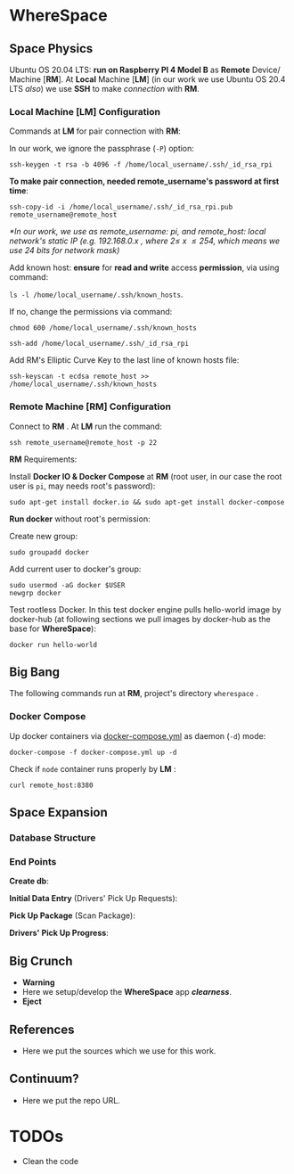 # WhereSpace

## Space Physics

Ubuntu OS 20.04 LTS: __run on Raspberry PI 4 Model B__ as __Remote__ Device/     Machine \[__RM__\]. At __Local__ Machine \[__LM__\] (in our work we use Ubuntu OS 20.4 LTS _also_) we use __SSH__ to make _connection_ with __RM__. 

### Local Machine \[__LM__\] Configuration 

Commands at __LM__ for pair connection with __RM__:

In our work, we ignore the passphrase (`-P`) option:
```
ssh-keygen -t rsa -b 4096 -f /home/local_username/.ssh/_id_rsa_rpi
```

__To make pair connection, needed remote_username's password at first time__:
```
ssh-copy-id -i /home/local_username/.ssh/_id_rsa_rpi.pub remote_username@remote_host
```
_*In our work, we use as remote_username: pi, and remote_host: 
local network's static IP (e.g. 192.168.0.x , where $2 \le$ x $\le 254$, 
which means we use $24$ bits for network mask)_

Add known host: __ensure__ for __read and write__ access __permission__, via using command:

`ls -l /home/local_username/.ssh/known_hosts`.

If no, change the permissions via command:

`chmod 600 /home/local_username/.ssh/known_hosts`

```
ssh-add /home/local_username/.ssh/_id_rsa_rpi
```

Add RM's Elliptic Curve Key to the last line of known hosts file:
```
ssh-keyscan -t ecdsa remote_host >> /home/local_username/.ssh/known_hosts
```
<!-- -------------------------------------- -->

### Remote Machine \[__RM__\] Configuration

Connect to __RM__ . At __LM__ run the command:
```
ssh remote_username@remote_host -p 22
```

__RM__ Requirements:

Install __Docker IO & Docker Compose__ at __RM__ (root user, in our case the root user is `pi`, may needs root's password):
```
sudo apt-get install docker.io && sudo apt-get install docker-compose
```

__Run docker__ without root's permission:

Create new group:
```
sudo groupadd docker
```

Add current user to docker's group:
```
sudo usermod -aG docker $USER
newgrp docker
```

Test rootless Docker. In this test docker engine pulls hello-world image by docker-hub (at following sections we pull images by docker-hub as the base for __WhereSpace__):

```
docker run hello-world
```

## Big Bang

The following commands run at __RM__, project's directory `wherespace` .

### Docker Compose
Up docker containers via [docker-compose.yml](./docker-compose.yml) as daemon (`-d`) mode:

```
docker-compose -f docker-compose.yml up -d
```

Check if `node` container runs properly by __LM__ :
```
curl remote_host:8380
```


## Space Expansion 

### Database Structure


### End Points

__Create db__:

__Initial Data Entry__ (Drivers' Pick Up Requests):

__Pick Up Package__ (Scan Package):

__Drivers' Pick Up Progress__:


## Big Crunch  
* __Warning__
* Here we setup/develop the __WhereSpace__ app ___clearness___.
* __Eject__

## References
- Here we put the sources which we use for this work.

## Continuum?
- Here we put the repo URL.

# TODOs
- Clean the code 